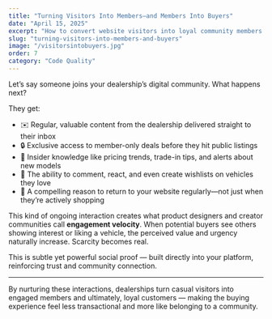 ```yaml
---
title: "Turning Visitors Into Members—and Members Into Buyers"
date: "April 15, 2025"
excerpt: "How to convert website visitors into loyal community members who become enthusiastic buyers."
slug: "turning-visitors-into-members-and-buyers"
image: "/visitorsintobuyers.jpg"
order: 7
category: "Code Quality"
---
```




Let’s say someone joins your dealership’s digital community. What happens next?

They get:

- ✉️ Regular, valuable content from the dealership delivered straight to their inbox  
- 🔒 Exclusive access to member-only deals before they hit public listings  
- 🧠 Insider knowledge like pricing trends, trade-in tips, and alerts about new models  
- 💬 The ability to comment, react, and even create wishlists on vehicles they love  
- 🧲 A compelling reason to return to your website regularly—not just when they’re actively shopping

This kind of ongoing interaction creates what product designers and creator communities call **engagement velocity**. When potential buyers see others showing interest or liking a vehicle, the perceived value and urgency naturally increase. Scarcity becomes real.

This is subtle yet powerful social proof — built directly into your platform, reinforcing trust and community connection.

---

By nurturing these interactions, dealerships turn casual visitors into engaged members and ultimately, loyal customers — making the buying experience feel less transactional and more like belonging to a community.
